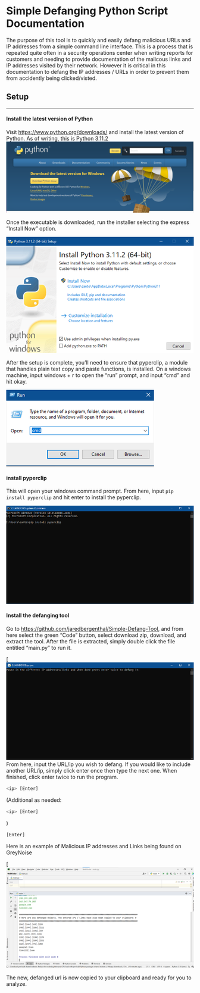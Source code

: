 # Simple Defanging Python Script Documentation

The purpose of this tool is to quickly and easily defang malicious URLs and IP addresses from a simple command line interface. This is a process that is repeated quite often in a security operations center when writing reports for customers and needing to provide documentation of the malicous links and IP addresses visited by their network. However it is critical in this documentation to defang the IP addresses / URLs in order to prevent them from accidently being clicked/visted.

## Setup
---
#### Install the latest version of Python

Visit https://www.python.org/downloads/ and install the latest version of Python. As of writing, this is Python 3.11.2 
![download-installer](https://github.com/jaredbergenthal/Simple-Defang-Tool/blob/main/images/download-installer.png)

Once the executable is downloaded, run the installer selecting the express “Install Now” option.


![install-python](https://github.com/jaredbergenthal/Simple-Defang-Tool/blob/main/images/install-python.png)

After the setup is complete, you’ll need to ensure that pyperclip, a module that handles plain text copy and paste functions, is installed. On a windows machine, input windows + r to open the “run” prompt, and input “cmd” and hit okay.


![run-cmd](https://github.com/jaredbergenthal/Simple-Defang-Tool/blob/main/images/run-cmd.png)

#### install pyperclip
This will open your windows command prompt. From here, input 
`pip install pyperclip`
and hit enter to install the pyperclip.


![install-pyperclip](https://github.com/jaredbergenthal/Simple-Defang-Tool/blob/main/images/install-pyperclip.png)


#### Install the defanging tool

Go to https://github.com/jaredbergenthal/Simple-Defang-Tool, and from here select the green “Code” button, select download zip, download, and extract the tool. After the file is extracted, simply double click the file entitled “main.py” to run it.

[![main-prompt](https://github.com/jaredbergenthal/Simple-Defang-Tool/blob/main/images/main-prompt.png)
From here, input the URL/ip you wish to defang. If you would like to include another URL/ip, simply click enter once then type the next one. When finished, click enter twice to run the program.

```sh
<ip> [Enter]
```
(Additional as needed:
```sh
<ip> [Enter]
```
)
```sh
[Enter]
```



Here is an example of Malicious IP addresses and Links being found on GreyNoise

[![defanged-example](https://github.com/jaredbergenthal/Simple-Defang-Tool/blob/main/images/Test%20case%203.png)

The new, defanged url is now copied to your clipboard and ready for you to analyze. 
